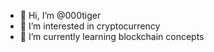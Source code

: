- 👋 Hi, I’m @000tiger
- 👀 I’m interested in cryptocurrency
- 🌱 I’m currently learning blockchain concepts


